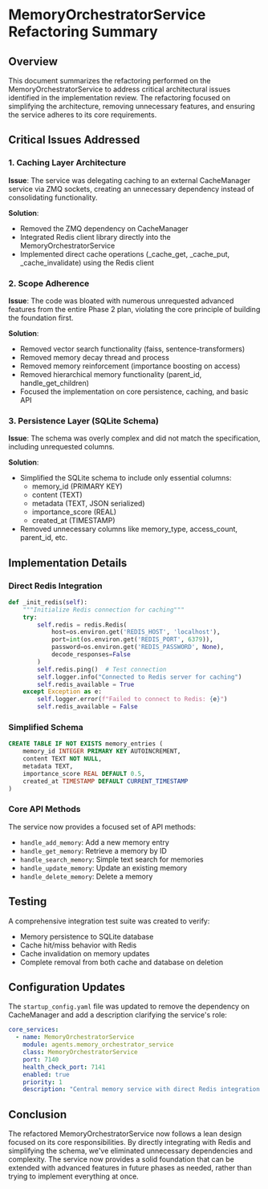 # MemoryOrchestratorService Refactoring Summary

## Overview

This document summarizes the refactoring performed on the MemoryOrchestratorService to address critical architectural issues identified in the implementation review. The refactoring focused on simplifying the architecture, removing unnecessary features, and ensuring the service adheres to its core requirements.

## Critical Issues Addressed

### 1. Caching Layer Architecture

**Issue**: The service was delegating caching to an external CacheManager service via ZMQ sockets, creating an unnecessary dependency instead of consolidating functionality.

**Solution**: 
- Removed the ZMQ dependency on CacheManager
- Integrated Redis client library directly into the MemoryOrchestratorService
- Implemented direct cache operations (_cache_get, _cache_put, _cache_invalidate) using the Redis client

### 2. Scope Adherence

**Issue**: The code was bloated with numerous unrequested advanced features from the entire Phase 2 plan, violating the core principle of building the foundation first.

**Solution**:
- Removed vector search functionality (faiss, sentence-transformers)
- Removed memory decay thread and process
- Removed memory reinforcement (importance boosting on access)
- Removed hierarchical memory functionality (parent_id, handle_get_children)
- Focused the implementation on core persistence, caching, and basic API

### 3. Persistence Layer (SQLite Schema)

**Issue**: The schema was overly complex and did not match the specification, including unrequested columns.

**Solution**:
- Simplified the SQLite schema to include only essential columns:
  - memory_id (PRIMARY KEY)
  - content (TEXT)
  - metadata (TEXT, JSON serialized)
  - importance_score (REAL)
  - created_at (TIMESTAMP)
- Removed unnecessary columns like memory_type, access_count, parent_id, etc.

## Implementation Details

### Direct Redis Integration

```python
def _init_redis(self):
    """Initialize Redis connection for caching"""
    try:
        self.redis = redis.Redis(
            host=os.environ.get('REDIS_HOST', 'localhost'),
            port=int(os.environ.get('REDIS_PORT', 6379)),
            password=os.environ.get('REDIS_PASSWORD', None),
            decode_responses=False
        )
        self.redis.ping()  # Test connection
        self.logger.info("Connected to Redis server for caching")
        self.redis_available = True
    except Exception as e:
        self.logger.error(f"Failed to connect to Redis: {e}")
        self.redis_available = False
```

### Simplified Schema

```sql
CREATE TABLE IF NOT EXISTS memory_entries (
    memory_id INTEGER PRIMARY KEY AUTOINCREMENT,
    content TEXT NOT NULL,
    metadata TEXT,
    importance_score REAL DEFAULT 0.5,
    created_at TIMESTAMP DEFAULT CURRENT_TIMESTAMP
)
```

### Core API Methods

The service now provides a focused set of API methods:
- `handle_add_memory`: Add a new memory entry
- `handle_get_memory`: Retrieve a memory by ID
- `handle_search_memory`: Simple text search for memories
- `handle_update_memory`: Update an existing memory
- `handle_delete_memory`: Delete a memory

## Testing

A comprehensive integration test suite was created to verify:
- Memory persistence to SQLite database
- Cache hit/miss behavior with Redis
- Cache invalidation on memory updates
- Complete removal from both cache and database on deletion

## Configuration Updates

The `startup_config.yaml` file was updated to remove the dependency on CacheManager and add a description clarifying the service's role:

```yaml
core_services:
  - name: MemoryOrchestratorService
    module: agents.memory_orchestrator_service
    class: MemoryOrchestratorService
    port: 7140
    health_check_port: 7141
    enabled: true
    priority: 1
    description: "Central memory service with direct Redis integration for caching and SQLite for persistence."
```

## Conclusion

The refactored MemoryOrchestratorService now follows a lean design focused on its core responsibilities. By directly integrating with Redis and simplifying the schema, we've eliminated unnecessary dependencies and complexity. The service now provides a solid foundation that can be extended with advanced features in future phases as needed, rather than trying to implement everything at once. 